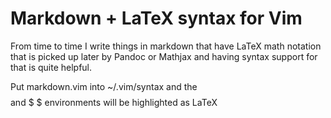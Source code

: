# Markdown + LaTeX syntax for Vim

From time to time I write things in markdown that have LaTeX math notation that is picked up later by Pandoc or Mathjax
and having syntax support for that is quite helpful.

Put markdown.vim into ~/.vim/syntax and the $$ $$ and $ $ environments will be highlighted as LaTeX
